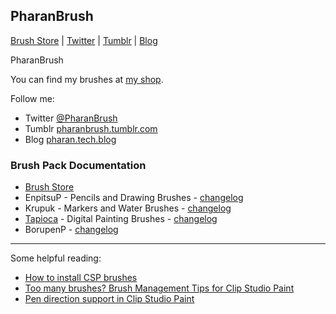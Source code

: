 ## PharanBrush

<p>
<a href="https://ko-fi.com/pharanbrush/shop">Brush Store<a> | 
<a href="https://twitter.com/PharanBrush/">Twitter</a> | 
<a href="https://pharanbrush.tumblr.com">Tumblr</a> | 
<a href="https://pharan.tech.blog">Blog</a></p>

PharanBrush

You can find my brushes at [my shop](https://ko-fi.com/pharanbrush/shop).

Follow me:
- Twitter [@PharanBrush](https://twitter.com/PharanBrush/)
- Tumblr [pharanbrush.tumblr.com](https://pharanbrush.tumblr.com)
- Blog [pharan.tech.blog](https://pharan.tech.blog)


### Brush Pack Documentation
- [Brush Store](https://ko-fi.com/pharanbrush/shop)
- EnpitsuP - Pencils and Drawing Brushes - [changelog](enpitsup-changelog)
- Krupuk - Markers and Water Brushes - [changelog](krupuk-changelog)
- [Tapioca](tapioca-overview) - Digital Painting Brushes - [changelog](tapioca-changelog)
- BorupenP - [changelog](borupenp-changelog)

---

Some helpful reading:
- [How to install CSP brushes](how-to-install-csp-brushes/)
- [Too many brushes? Brush Management Tips for Clip Studio Paint](brush-management-tips/)
- [Pen direction support in Clip Studio Paint](/clip-studio-paint-direction-of-pen/)

